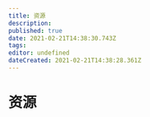 ```yaml
---
title: 资源
description: 
published: true
date: 2021-02-21T14:38:30.743Z
tags: 
editor: undefined
dateCreated: 2021-02-21T14:38:28.361Z
---
```


# 资源